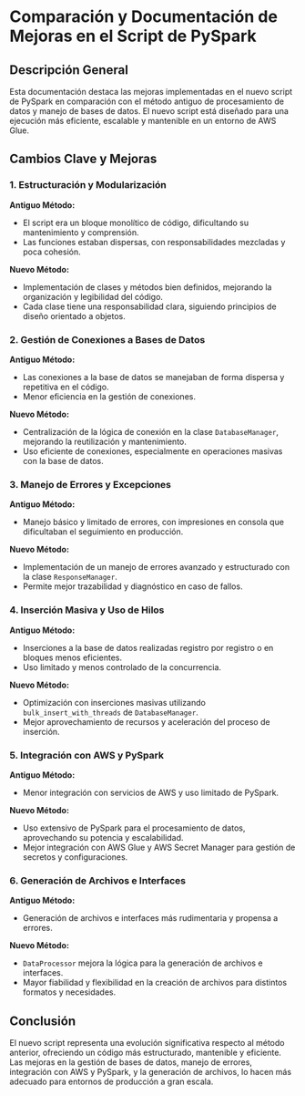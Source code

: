# Comparación y Documentación de Mejoras en el Script de PySpark

## Descripción General

Esta documentación destaca las mejoras implementadas en el nuevo script de PySpark en comparación con el método antiguo de procesamiento de datos y manejo de bases de datos. El nuevo script está diseñado para una ejecución más eficiente, escalable y mantenible en un entorno de AWS Glue.

## Cambios Clave y Mejoras

### 1. Estructuración y Modularización

**Antiguo Método:**
- El script era un bloque monolítico de código, dificultando su mantenimiento y comprensión.
- Las funciones estaban dispersas, con responsabilidades mezcladas y poca cohesión.

**Nuevo Método:**
- Implementación de clases y métodos bien definidos, mejorando la organización y legibilidad del código.
- Cada clase tiene una responsabilidad clara, siguiendo principios de diseño orientado a objetos.

### 2. Gestión de Conexiones a Bases de Datos

**Antiguo Método:**
- Las conexiones a la base de datos se manejaban de forma dispersa y repetitiva en el código.
- Menor eficiencia en la gestión de conexiones.

**Nuevo Método:**
- Centralización de la lógica de conexión en la clase `DatabaseManager`, mejorando la reutilización y mantenimiento.
- Uso eficiente de conexiones, especialmente en operaciones masivas con la base de datos.

### 3. Manejo de Errores y Excepciones

**Antiguo Método:**
- Manejo básico y limitado de errores, con impresiones en consola que dificultaban el seguimiento en producción.

**Nuevo Método:**
- Implementación de un manejo de errores avanzado y estructurado con la clase `ResponseManager`.
- Permite mejor trazabilidad y diagnóstico en caso de fallos.

### 4. Inserción Masiva y Uso de Hilos

**Antiguo Método:**
- Inserciones a la base de datos realizadas registro por registro o en bloques menos eficientes.
- Uso limitado y menos controlado de la concurrencia.

**Nuevo Método:**
- Optimización con inserciones masivas utilizando `bulk_insert_with_threads` de `DatabaseManager`.
- Mejor aprovechamiento de recursos y aceleración del proceso de inserción.

### 5. Integración con AWS y PySpark

**Antiguo Método:**
- Menor integración con servicios de AWS y uso limitado de PySpark.

**Nuevo Método:**
- Uso extensivo de PySpark para el procesamiento de datos, aprovechando su potencia y escalabilidad.
- Mejor integración con AWS Glue y AWS Secret Manager para gestión de secretos y configuraciones.

### 6. Generación de Archivos e Interfaces

**Antiguo Método:**
- Generación de archivos e interfaces más rudimentaria y propensa a errores.

**Nuevo Método:**
- `DataProcessor` mejora la lógica para la generación de archivos e interfaces.
- Mayor fiabilidad y flexibilidad en la creación de archivos para distintos formatos y necesidades.

## Conclusión

El nuevo script representa una evolución significativa respecto al método anterior, ofreciendo un código más estructurado, mantenible y eficiente. Las mejoras en la gestión de bases de datos, manejo de errores, integración con AWS y PySpark, y la generación de archivos, lo hacen más adecuado para entornos de producción a gran escala.
